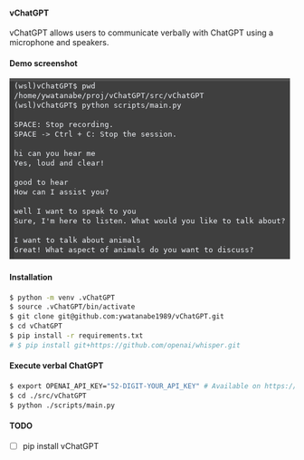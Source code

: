 #### vChatGPT
vChatGPT allows users to communicate verbally with ChatGPT using a microphone and speakers.

#### Demo screenshot
![alt text](https://github.com/ywatanabe1989/vChatGPT/blob/main/docs/vChatGPT_demo.png?raw=true)

#### Installation
``` bash
$ python -m venv .vChatGPT
$ source .vChatGPT/bin/activate
$ git clone git@github.com:ywatanabe1989/vChatGPT.git
$ cd vChatGPT
$ pip install -r requirements.txt
# $ pip install git+https://github.com/openai/whisper.git
```

#### Execute verbal ChatGPT
``` bash
$ export OPENAI_API_KEY="52-DIGIT-YOUR_API_KEY" # Available on https://platform.openai.com/account/api-keys
$ cd ./src/vChatGPT
$ python ./scripts/main.py
```

#### TODO
- [ ] pip install vChatGPT
